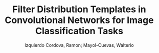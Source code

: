 ---
paperId: 19
author: Izquierdo Cordova, Ramon; Mayol-Cuevas, Walterio
title: Filter Distribution Templates in Convolutional Networks for Image Classification Tasks
pdf: --
poster: --
type: Oral
topic: Deep Learning
category: Full Paper
link: --
conference: cvpr
year: 2021
tags: cvpr-2021
---